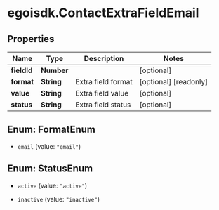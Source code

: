 # egoisdk.ContactExtraFieldEmail

## Properties

Name | Type | Description | Notes
------------ | ------------- | ------------- | -------------
**fieldId** | **Number** |  | [optional] 
**format** | **String** | Extra field format | [optional] [readonly] 
**value** | **String** | Extra field value | [optional] 
**status** | **String** | Extra field status | [optional] 



## Enum: FormatEnum


* `email` (value: `"email"`)





## Enum: StatusEnum


* `active` (value: `"active"`)

* `inactive` (value: `"inactive"`)




